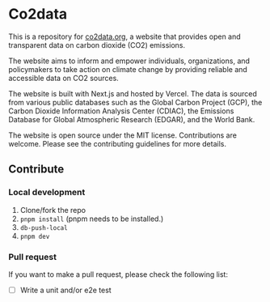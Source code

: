 # Co2data

This is a repository for [co2data.org](https://co2data.org), a website that provides open and transparent data on carbon dioxide (CO2) emissions.

The website aims to inform and empower individuals, organizations, and policymakers to take action on climate change by providing reliable and accessible data on CO2 sources.

The website is built with Next.js and hosted by Vercel. The data is sourced from various public databases such as the Global Carbon Project (GCP), the Carbon Dioxide Information Analysis Center (CDIAC), the Emissions Database for Global Atmospheric Research (EDGAR), and the World Bank.

The website is open source under the MIT license. Contributions are welcome. Please see the contributing guidelines for more details.

## Contribute

### Local development

1. Clone/fork the repo
1. `pnpm install` (pnpm needs to be installed.)
1. `db-push-local`
1. `pnpm dev`

### Pull request

If you want to make a pull request, please check the following list:

- [ ] Write a unit and/or e2e test
